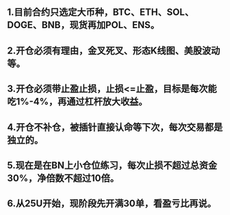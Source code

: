 ## 1.目前合约只选定大币种，BTC、ETH、SOL、DOGE、BNB，现货再加POL、ENS。
## 2.开仓必须有理由，金叉死叉、形态K线图、美股波动等。
## 3.开仓必须带止盈止损，止损<=止盈，目标是每次能吃1%-4%，再通过杠杆放大收益。
## 4.开仓不补仓，被插针直接认命等下次，每次交易都是独立的。
## 5.现在是在BN上小仓位练习，每次止损不超过总资金30%，净倍数不超过10倍。
## 6.从25U开始，现阶段先开满30单，看盈亏比再说。